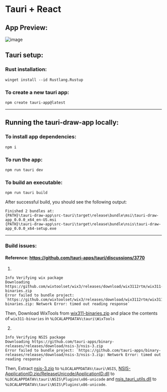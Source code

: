 # Tauri + React

## App Preview:
![image](https://github.com/anushkadeshpande/tauri-draw-app/assets/53345232/9077fd25-05b8-4746-abed-98551df82c9c)


## Tauri setup:

### Rust installation:
```
winget install --id Rustlang.Rustup
```

### To create a new tauri app:
```
npm create tauri-app@latest
```

<hr />

## Running the tauri-draw-app locally:

### To install app dependencies:
```
npm i
```

### To run the app:
```
npm run tauri dev
```

### To build an executable:
```
npm run tauri build
```

After successful build, you should see the following output:

```
Finished 2 bundles at:
{PATH}\tauri-draw-app\src-tauri\target\release\bundle\msi\tauri-draw-app_0.0.0_x64_en-US.msi   
{PATH}\tauri-draw-app\src-tauri\target\release\bundle\nsis\tauri-draw-app_0.0.0_x64-setup.exe  
```

<hr />

### Build issues:

#### Reference: <a href="https://github.com/tauri-apps/tauri/discussions/3770">https://github.com/tauri-apps/tauri/discussions/3770</a>

1. 
```
Info Verifying wix package
Downloading https://github.com/wixtoolset/wix3/releases/download/wix3112rtm/wix311-binaries.zip
Error failed to bundle project: `https://github.com/wixtoolset/wix3/releases/download/wix3112rtm/wix311-binaries.zip: Network Error: timed out reading response`
```

Then, 
Download WixTools from <a href="https://github.com/wixtoolset/wix3/releases/download/wix3112rtm/wix311-binaries.zip">wix311-binaries.zip</a> and place the contents of `wix311-binaries` in `%LOCALAPPDATA%\tauri\WixTools`

2. 
```
Info Verifying NSIS package
Downloading https://github.com/tauri-apps/binary-releases/releases/download/nsis-3/nsis-3.zip
Error failed to bundle project: `https://github.com/tauri-apps/binary-releases/releases/download/nsis-3/nsis-3.zip: Network Error: timed out reading response`
```

Then,
Extract <a href="https://github.com/tauri-apps/binary-releases/releases/download/nsis-3/nsis-3.zip">nsis-3.zip</a> to `%LOCALAPPDATA%\tauri\NSIS`, <a href="https://github.com/tauri-apps/binary-releases/releases/download/nsis-plugins-v0/NSIS-ApplicationID.zip">NSIS-ApplicationID.zip/ReleaseUnicode/ApplicationID.dll</a> to `%LOCALAPPDATA%\tauri\NSIS\Plugins\x86-unicode` and <a href="https://github.com/tauri-apps/nsis-tauri-utils/releases/download/nsis_tauri_utils-v0.1.1/nsis_tauri_utils.dll">nsis_tauri_utils.dll</a> to `%LOCALAPPDATA%\tauri\NSIS\Plugins\x86-unicode`.



